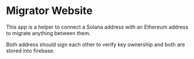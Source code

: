 # Migrator Website

This app is a helper to connect a Solana address with an Ethereum address to migrate anything between them.

Both address should sign each other to verify key ownership and both are stored into firebase.
